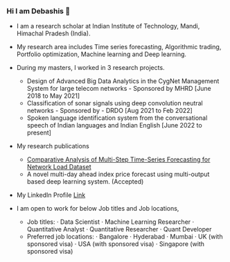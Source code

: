 ### Hi I am Debashis 👋

- I am a research scholar at Indian Institute of Technology, Mandi, Himachal Pradesh (India). 
- My research area includes Time series forecasting, Algorithmic trading, Portfolio optimization, Machine learning and Deep learning. 
- During my masters, I worked in 3 research projects. 
    - Design of Advanced Big Data Analytics in the CygNet Management System for large telecom networks - Sponsored by MHRD [June 2018 to May 2021]
    - Classification of sonar signals using deep convolution neutral networks - Sponsored by - DRDO [Aug 2021 to Feb 2022]
    - Spoken language identification system from the conversational speech of Indian languages and Indian English [June 2022 to present]
- My research publications 
    - <a href="https://doi.org/10.1109/ICCCNT49239.2020.9225449" >Comparative Analysis of Multi-Step Time-Series Forecasting for Network Load Dataset</a>
    - A novel multi-day ahead index price forecast using multi-output based deep learning system. (Accepted)

- My LinkedIn Profile <a href = "https://www.linkedin.com/in/debashissahoo12/">Link</a>
- I am open to work for below Job titles and Job locations,
    - Job titles: · Data Scientist · Machine Learning Researcher · Quantitative Analyst · Quantitative Researcher · Quant Developer
    - Preferred job locations: · Bangalore · Hyderabad · Mumbai · UK (with sponsored visa) · USA (with sponsored visa) · Singapore (with sponsored visa)

<!--
**debaonline4u/debaonline4u** is a ✨ _special_ ✨ repository because its `README.md` (this file) appears on your GitHub profile.

Here are some ideas to get you started:

- 🔭 I’m currently working on ...
- 🌱 I’m currently learning ...
- 👯 I’m looking to collaborate on ...
- 🤔 I’m looking for help with ...
- 💬 Ask me about ...
- 📫 How to reach me: ...
- 😄 Pronouns: ...
- ⚡ Fun fact: ...
-->
